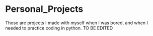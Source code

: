# Personal_Projects
Those are projects I made with myself when I was bored, and when I needed to practice coding in python.
TO BE EDITED
